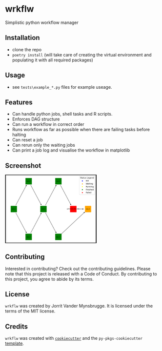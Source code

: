 # wrkflw

Simplistic python workflow manager

## Installation
* clone the repo
* `poetry install` (will take care of creating the virtual environment and populating it with all required packages)

## Usage
* see `tests\example_*.py` files for example useage.

## Features
* Can handle python jobs, shell tasks and R scripts.
* Enforces DAG structure
* Can run a workflow in correct order
* Runs workflow as far as possible when there are failing tasks before halting
* Can reset a job
* Can rerun only the waiting jobs
* Can print a job log and visualise the workflow in matplotlib

## Screenshot
[<img src="docs/screenshots/viz.png" width="300"/>](docs/screenshots/viz.png)

## Contributing

Interested in contributing? Check out the contributing guidelines. Please note that this project is released with a Code of Conduct. By contributing to this project, you agree to abide by its terms.

## License

`wrkflw` was created by Jorrit Vander Mynsbrugge. It is licensed under the terms of the MIT license.

## Credits

`wrkflw` was created with [`cookiecutter`](https://cookiecutter.readthedocs.io/en/latest/) and the `py-pkgs-cookiecutter` [template](https://github.com/py-pkgs/py-pkgs-cookiecutter).
